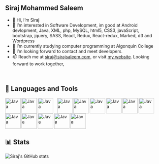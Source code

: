 ## Siraj Mohammed Saleem
- 👋 Hi, I’m Siraj
- 👀 I’m interested in Software Development, im good at Android devlopment, Java, XML, php, MySQL, html5, CSS3, javaScript, bootstrap, jquery, SASS, React, Redux, React-redux, Marked, d3 and Wordpress
- :school: I’m currently studying computer programming at Algonquin College
- 💞️ I’m looking forward to contact and meet developers.
- 📫 Reach me at siraj@sirajsaleem.com, or visit <a href="https://www.sirajsaleem.com">my website</a>. Looking forward to work together,
<br/>

## :robot: Languages and Tools

<img align="left" alt="Java" width="50px" src="https://cdn.jsdelivr.net/gh/devicons/devicon/icons/java/java-original-wordmark.svg"/>
<img align="left" alt="Java" width="50px" src="https://cdn.jsdelivr.net/gh/devicons/devicon/icons/mysql/mysql-original-wordmark.svg"/>    <img align="left" alt="Java" width="50px" style="padding-right:10px;" src="https://cdn.jsdelivr.net/gh/devicons/devicon/icons/html5/html5-original.svg"/>
<img align="left" alt="Java" width="50px" src="https://cdn.jsdelivr.net/gh/devicons/devicon/icons/css3/css3-original.svg"/>
<img align="left" alt="Java" width="50px" src="https://cdn.jsdelivr.net/gh/devicons/devicon/icons/javascript/javascript-original.svg"/>
<img align="left" alt="Java" width="50px" src="https://cdn.jsdelivr.net/gh/devicons/devicon/icons/php/php-original.svg"/>
<img align="left" alt="Java" width="50px" src="https://cdn.jsdelivr.net/gh/devicons/devicon/icons/android/android-original.svg"/>
<img align="left" alt="Java" width="50px" src="https://cdn.jsdelivr.net/gh/devicons/devicon/icons/mongodb/mongodb-original-wordmark.svg"/>
<img align="left" alt="Java" width="50px" src="https://cdn.jsdelivr.net/gh/devicons/devicon/icons/bootstrap/bootstrap-original.svg"/>
<img align="left" alt="Java" width="50px" src="https://cdn.jsdelivr.net/gh/devicons/devicon/icons/jquery/jquery-original.svg"/>
<img align="left" alt="Java" width="50px" src="https://cdn.jsdelivr.net/gh/devicons/devicon/icons/react/react-original.svg"/>
<img align="left" alt="Java" width="50px" src="https://cdn.jsdelivr.net/gh/devicons/devicon/icons/d3js/d3js-original.svg"/>
<img align="left" alt="Java" width="50px" src="https://cdn.jsdelivr.net/gh/devicons/devicon/icons/redux/redux-original.svg"/>
<img alt="Java" width="50px" src="https://cdn.jsdelivr.net/gh/devicons/devicon/icons/sass/sass-original.svg"/>
<br/>

## :bar_chart: Stats

![Siraj's GitHub stats](https://github-readme-stats.vercel.app/api?username=sirajms5&show_icons=true&theme=gruvbox)



<!---
sirajms5/sirajms5 is a ✨ special ✨ repository because its `README.md` (this file) appears on your GitHub profile.
You can click the Preview link to take a look at your changes.
--->

